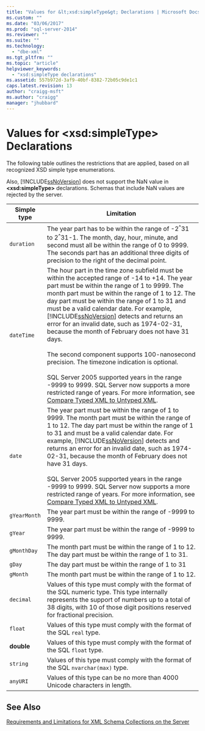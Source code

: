 ```yaml
---
title: "Values for &lt;xsd:simpleType&gt; Declarations | Microsoft Docs"
ms.custom: ""
ms.date: "03/06/2017"
ms.prod: "sql-server-2014"
ms.reviewer: ""
ms.suite: ""
ms.technology: 
  - "dbe-xml"
ms.tgt_pltfrm: ""
ms.topic: "article"
helpviewer_keywords: 
  - "xsd:simpleType declarations"
ms.assetid: 557b972d-3af9-40bf-8382-72b05c9de1c1
caps.latest.revision: 13
author: "craigg-msft"
ms.author: "craigg"
manager: "jhubbard"
---
```

# Values for &lt;xsd:simpleType&gt; Declarations
  The following table outlines the restrictions that are applied, based on all recognized XSD simple type enumerations.  
  
 Also, [!INCLUDE[ssNoVersion](../includes/ssnoversion-md.md)] does not support the NaN value in **\<xsd:simpleType>** declarations. Schemas that include NaN values are rejected by the server.  
  
|Simple type|Limitation|  
|-----------------|----------------|  
|`duration`|The year part has to be within the range of -2<sup>^</sup>31 to 2<sup>^</sup>31-1. The month, day, hour, minute, and second must all be within the range of 0 to 9999. The seconds part has an additional three digits of precision to the right of the decimal point.|  
|`dateTime`|The hour part in the time zone subfield must be within the accepted range of -14 to +14. The year part must be within the range of 1 to 9999. The month part must be within the range of 1 to 12. The day part must be within the range of 1 to 31 and must be a valid calendar date. For example, [!INCLUDE[ssNoVersion](../includes/ssnoversion-md.md)] detects and returns an error for an invalid date, such as 1974-02-31, because the month of February does not have 31 days.<br /><br /> The second component supports 100-nanosecond precision. The timezone indication is optional.<br /><br /> SQL Server 2005 supported years in the range -9999 to 9999. SQL Server now supports a more restricted range of years. For more information, see [Compare Typed XML to Untyped XML](../../2014/database-engine/compare-typed-xml-to-untyped-xml.md).|  
|`date`|The year part must be within the range of 1 to 9999. The month part must be within the range of 1 to 12. The day part must be within the range of 1 to 31 and must be a valid calendar date. For example, [!INCLUDE[ssNoVersion](../includes/ssnoversion-md.md)] detects and returns an error for an invalid date, such as 1974-02-31, because the month of February does not have 31 days.<br /><br /> SQL Server 2005 supported years in the range -9999 to 9999. SQL Server now supports a more restricted range of years. For more information, see [Compare Typed XML to Untyped XML](../../2014/database-engine/compare-typed-xml-to-untyped-xml.md).|  
|`gYearMonth`|The year part must be within the range of -9999 to 9999.|  
|`gYear`|The year part must be within the range of -9999 to 9999.|  
|`gMonthDay`|The month part must be within the range of 1 to 12. The day part must be within the range of 1 to 31.|  
|`gDay`|The day part must be within the range of 1 to 31|  
|`gMonth`|The month part must be within the range of 1 to 12.|  
|`decimal`|Values of this type must comply with the format of the SQL numeric type. This type internally represents the support of numbers up to a total of 38 digits, with 10 of those digit positions reserved for fractional precision.|  
|`float`|Values of this type must comply with the format of the SQL `real` type.|  
|**double**|Values of this type must comply with the format of the SQL `float` type.|  
|`string`|Values of this type must comply with the format of the SQL `nvarchar(max)` type.|  
|`anyURI`|Values of this type can be no more than 4000 Unicode characters in length.|  
  
## See Also  
 [Requirements and Limitations for XML Schema Collections on the Server](../../2014/database-engine/requirements-and-limitations-for-xml-schema-collections-on-the-server.md)  
  
  